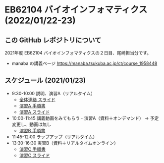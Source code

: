 # EB62104 バイオインフォマティクス (2022/01/22-23)

## この GitHub レポジトリについて

2021年度 EB62104 バイオインフォマティクスの２日目、尾崎担当分です。

- manaba の講義ページ https://manaba.tsukuba.ac.jp/ct/course_1958448

## スケジュール (2021/01/23)

- 9:30-10:00 説明、演習A（リアルタイム）
  - [全体連絡 スライド](全体連絡.pdf)
  - [演習A 手順書](演習A)
  - [演習A スライド](演習A/演習A.pdf)
- 10:00-11:45  講義動画をみてもらう・演習A（資料＋オンデマンド） → 予定変更し、動画は無し
  - [演習B 手順書](演習B)
- 11:45-12:00  ラップアップ（リアルタイム）
- 13:30-16:30  実習B（資料＋リアルタイムオンライン）
  - [演習C 手順書](演習C)
  - [演習C スライド](https://github.com/bioinfo-tsukuba/FY2022-EB62104-Bioinformatics/raw/main/%E6%BC%94%E7%BF%92C/%E6%BC%94%E7%BF%92C.pdf)

